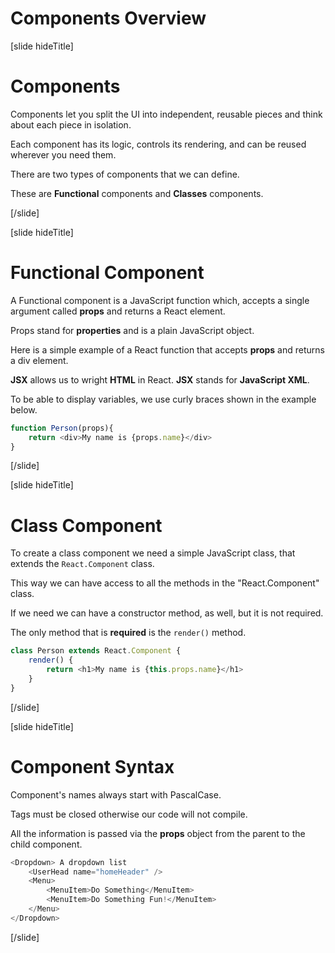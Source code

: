 # Components Overview

[slide hideTitle]

# Components

Components let you split the UI into independent, reusable pieces and think about each piece in isolation.

Each component has its logic, controls its rendering, and can be reused wherever you need them.

There are two types of components that we can define.

These are **Functional** components and **Classes** components.

[/slide]

[slide hideTitle]

# Functional Component

A Functional component is a JavaScript function which, accepts a single argument called **props** and returns a React element.

Props stand for **properties** and is a plain JavaScript object.

Here is a simple example of a React function that accepts **props** and returns a div element.

**JSX** allows us to wright **HTML** in React. **JSX** stands for **JavaScript XML**.

To be able to display variables, we use curly braces shown in the example below.

```js
function Person(props){
    return <div>My name is {props.name}</div>
}
```

[/slide]

[slide hideTitle]

# Class Component

To create a class component we need a simple JavaScript class, that extends the `React.Component` class.

This way we can have access to all the methods in the "React.Component" class.

If we need we can have a constructor method, as well, but it is not required.

The only method that is **required** is the `render()` method.

```js
class Person extends React.Component {
    render() {
        return <h1>My name is {this.props.name}</h1>
    }
}
```

[/slide]

[slide hideTitle]

# Component Syntax

Component's names always start with PascalCase. 

Tags must be closed otherwise our code will not compile.

All the information is passed via the **props** object from the parent to the child component.

```js
<Dropdown> A dropdown list
    <UserHead name="homeHeader" />
    <Menu>
        <MenuItem>Do Something</MenuItem>
        <MenuItem>Do Something Fun!</MenuItem>
    </Menu>
</Dropdown>
```

[/slide]
